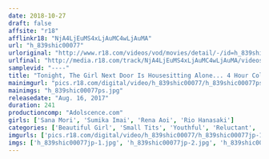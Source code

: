 ```yaml
---
date: 2018-10-27
draft: false
affsite: "r18"
afflinkr18: "NjA4LjEuMS4xLjAuMC4wLjAuMA"
url: "h_839shic00077"
urloriginal: "http://www.r18.com/videos/vod/movies/detail/-/id=h_839shic00077"
urlfinal: "http://media.r18.com/track/NjA4LjEuMS4xLjAuMC4wLjAuMA/videos/vod/movies/detail/-/id=h_839shic00077"
samplevid: "----"
title: "Tonight, The Girl Next Door Is Housesitting Alone... 4 Hour Collection"
mainimgurl: "pics.r18.com/digital/video/h_839shic00077/h_839shic00077ps.jpg"
mainimgs: "h_839shic00077ps.jpg"
releasedate: "Aug. 16, 2017"
duration: 241
productioncomp: "Adolscence.com"
girls: ['Sana Mori', 'Sumika Imai', 'Rena Aoi', 'Rio Hanasaki']
categories: ['Beautiful Girl', 'Small Tits', 'Youthful', 'Reluctant', 'Substance Use', 'Compilation', 'Over 4 Hours']
imgurls: ['pics.r18.com/digital/video/h_839shic00077/h_839shic00077jp-1.jpg', 'pics.r18.com/digital/video/h_839shic00077/h_839shic00077jp-2.jpg', 'pics.r18.com/digital/video/h_839shic00077/h_839shic00077jp-3.jpg', 'pics.r18.com/digital/video/h_839shic00077/h_839shic00077jp-4.jpg', 'pics.r18.com/digital/video/h_839shic00077/h_839shic00077jp-5.jpg', 'pics.r18.com/digital/video/h_839shic00077/h_839shic00077jp-6.jpg', 'pics.r18.com/digital/video/h_839shic00077/h_839shic00077jp-7.jpg', 'pics.r18.com/digital/video/h_839shic00077/h_839shic00077jp-8.jpg', 'pics.r18.com/digital/video/h_839shic00077/h_839shic00077jp-9.jpg', 'pics.r18.com/digital/video/h_839shic00077/h_839shic00077jp-10.jpg', 'pics.r18.com/digital/video/h_839shic00077/h_839shic00077jp-11.jpg', 'pics.r18.com/digital/video/h_839shic00077/h_839shic00077jp-12.jpg', 'pics.r18.com/digital/video/h_839shic00077/h_839shic00077jp-13.jpg', 'pics.r18.com/digital/video/h_839shic00077/h_839shic00077jp-14.jpg', 'pics.r18.com/digital/video/h_839shic00077/h_839shic00077jp-15.jpg', 'pics.r18.com/digital/video/h_839shic00077/h_839shic00077jp-16.jpg', 'pics.r18.com/digital/video/h_839shic00077/h_839shic00077jp-17.jpg', 'pics.r18.com/digital/video/h_839shic00077/h_839shic00077jp-18.jpg', 'pics.r18.com/digital/video/h_839shic00077/h_839shic00077jp-19.jpg', 'pics.r18.com/digital/video/h_839shic00077/h_839shic00077jp-20.jpg']
imgs: ['h_839shic00077jp-1.jpg', 'h_839shic00077jp-2.jpg', 'h_839shic00077jp-3.jpg', 'h_839shic00077jp-4.jpg', 'h_839shic00077jp-5.jpg', 'h_839shic00077jp-6.jpg', 'h_839shic00077jp-7.jpg', 'h_839shic00077jp-8.jpg', 'h_839shic00077jp-9.jpg', 'h_839shic00077jp-10.jpg', 'h_839shic00077jp-11.jpg', 'h_839shic00077jp-12.jpg', 'h_839shic00077jp-13.jpg', 'h_839shic00077jp-14.jpg', 'h_839shic00077jp-15.jpg', 'h_839shic00077jp-16.jpg', 'h_839shic00077jp-17.jpg', 'h_839shic00077jp-18.jpg', 'h_839shic00077jp-19.jpg', 'h_839shic00077jp-20.jpg']
---
```

